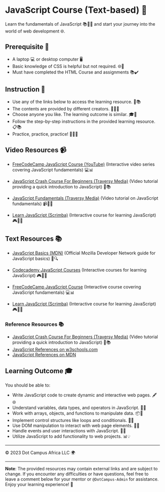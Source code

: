 # JavaScript Course (Text-based) 🚀

Learn the fundamentals of JavaScript 📚👨‍💻 and start your journey into the world
of web development 🌐.

## Prerequisite 📝

- A laptop 💻 or desktop computer 🖥
- Basic knowledge of CSS is helpful but not required. 🌐🎨
- Must have completed the HTML Course and assignments 📚✔️

## Instruction 📝

- Use any of the links below to access the learning resource. 🔗📚
- The contents are provided by different creators. 📝👩‍🏫
- Choose anyone you like. The learning outcome is similar. 🎓🌟
- Follow the step-by-step instructions in the provided learning resource. 📋📚
- Practice, practice, practice! 💪👨‍💻

## Video Resources 📹

- [FreeCodeCamp JavaScript Course (YouTube)](https://www.youtube.com/playlist?list=PLWKjhJtqVAbk2qRZtWSzCIN38JC_NdhW5)
  (Interactive video series covering JavaScript fundamentals) 💻📊

- [JavaScript Crash Course For Beginners (Traversy Media)](https://www.youtube.com/watch?v=hdI2bqOjy3c)
  (Video tutorial providing a quick introduction to JavaScript) 🎥📚

- [JavaScript Fundamentals (Traversy Media)](https://www.youtube.com/watch?v=hdI2bqOjy3c)
  (Video tutorial on JavaScript fundamentals) 📹👨‍💻

- [Learn JavaScript (Scrimba)](https://scrimba.com/learn/learnjavascript)
  (Interactive course for learning JavaScript) 🎮👨‍💻

## Text Resources 📚

- [JavaScript Basics (MDN)](https://developer.mozilla.org/en-US/docs/Web/JavaScript/Guide)
  (Official Mozilla Developer Network guide for JavaScript basics) 📖🔍

- [Codecademy JavaScript Courses](https://www.codecademy.com/learn/introduction-to-javascript)
  (Interactive courses for learning JavaScript) 🎮👨‍💻

- [FreeCodeCamp JavaScript Course](https://www.freecodecamp.org/learn/2022/javascript-algorithms-and-data-structures/)
  (Interactive course covering JavaScript fundamentals) 💻📊

- [Learn JavaScript (Scrimba)](https://scrimba.com/learn/learnjavascript)
  (Interactive course for learning JavaScript) 🎮👨‍💻

### Reference Resources 📚

- [JavaScript Crash Course For Beginners (Traversy Media)](https://www.youtube.com/watch?v=hdI2bqOjy3c)
  (Video tutorial providing a quick introduction to JavaScript) 🎥📚
- [JavaScript References on w3schools.com](https://www.w3schools.com/js/)
- [JavaScript References on MDN](https://developer.mozilla.org/en-US/docs/Web/JavaScript/Reference)

## Learning Outcome 🎓

You should be able to:

- Write JavaScript code to create dynamic and interactive web pages. 🖋️🌐
- Understand variables, data types, and operators in JavaScript. 🔢🔠
- Work with arrays, objects, and functions to manipulate data. 📦🔧
- Implement control structures like loops and conditionals. 🔁🔀
- Use DOM manipulation to interact with web page elements. 🔄📝
- Handle events and user interactions with JavaScript. 🎉👤
- Utilize JavaScript to add functionality to web projects. 📊💡

---

© 2023 Dot Campus Africa LLC 🌍

---

**Note**: The provided resources may contain external links and are subject to change. If you encounter any difficulties or have questions, feel free to leave a comment below for your mentor or `@DotCampus-Admin` for assistance. Enjoy your learning experience! 🎉
